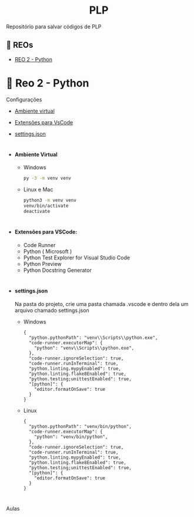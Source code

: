 <h1 align="center">PLP</h1>
Repositório para salvar códigos de PLP


## 📝 REOs

- [REO 2 - Python](#python)


## <h1><a name = "python">🐍 Reo 2 - Python</a></h1> 
Configurações 
  * [Ambiente virtual](#ambienteVirtualPython)
  * [Extensões para VsCode](#extensoesParaVsCodePython)
  * [settings.json](#settings.jsonPython)


  * # <h4> <a name = "ambienteVirtualPython">Ambiente Virtual</a></h4>
    * Windows
      ```bash
      py -3 -m venv venv
      ```
    * Linux e Mac
      ```bash
      python3 -m venv venv
      venv/bin/activate 
      deactivate
      ```
  * # <h4> <a name = "extensoesParaVsCodePython">Extensões para VSCode: </a></h4>
    - Code Runner
    - Python ( Microsoft )
    - Python Test Explorer  for Visual Studio Code
    - Python Preview
    - Python Docstring Generator
 
  * #  <h4><a name="settings.jsonPython"/>settings.json<a/>
    Na pasta do projeto, crie uma pasta chamada .vscode e dentro dela um arquivo chamado settings.json
    * Windows 
      ```
      {
        "python.pythonPath": "venv\\Scripts\\python.exe",
        "code-runner.executorMap": {
          "python": "venv\\Scripts\\python.exe",
        },
        "code-runner.ignoreSelection": true,
        "code-runner.runInTerminal": true,
        "python.linting.mypyEnabled": true,
        "python.linting.flake8Enabled": true,
        "python.testing;unittestEnabled": true,
        "[python]": {
          "editor.formatOnSave": true
        }
      }
      ```
    * Linux
      ```
      {
        "python.pythonPath": "venv/bin/python",
        "code-runner.executorMap": {
          "python": "venv/bin/python",
        },
        "code-runner.ignoreSelection": true,
        "code-runner.runInTerminal": true,
        "python.linting.mypyEnabled": true,
        "python.linting.flake8Enabled": true,
        "python.testing;unittestEnabled": true,
        "[python]": {
          "editor.formatOnSave": true
        }
      }
      ```
    #     
<p color="#FFFFFF">Aulas</p>

